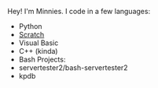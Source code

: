 Hey! I'm Minnies. I code in a few languages:
 - Python
 - [Scratch](scratch.mit.edu/users/minniesworld)
 - Visual Basic
 - C++ (kinda)
 - Bash
Projects:
 - servertester2/bash-servertester2
 - kpdb
<!---
minniesBaa/minniesBaa is a ✨ special ✨ repository because its `README.md` (this file) appears on your GitHub profile.
You can click the Preview link to take a look at your changes.
--->

